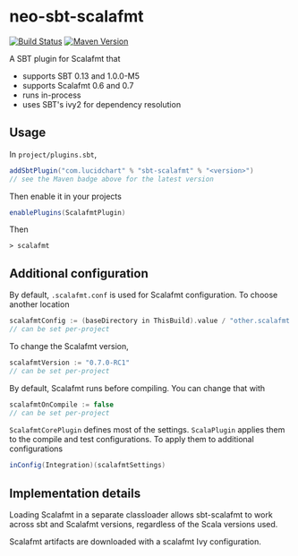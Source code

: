 # neo-sbt-scalafmt

[![Build Status](https://travis-ci.org/lucidsoftware/relate.svg)](https://travis-ci.org/lucidsoftware/relate)
[![Maven Version](https://img.shields.io/maven-central/v/com.lucidchart/scalafmt-api.svg)](https://search.maven.org/#search%7Cga%7C1%7Cg%3A%22com.lucidchart%22%20AND%20a%3A%22scalafmt-api%22)

A SBT plugin for Scalafmt that

* supports SBT 0.13 and 1.0.0-M5
* supports Scalafmt 0.6 and 0.7
* runs in-process
* uses SBT's ivy2 for dependency resolution

## Usage

In `project/plugins.sbt`,

```scala
addSbtPlugin("com.lucidchart" % "sbt-scalafmt" % "<version>")
// see the Maven badge above for the latest version
```

Then enable it in your projects

```scala
enablePlugins(ScalafmtPlugin)
```

Then

```
> scalafmt
```

## Additional configuration

By default, `.scalafmt.conf` is used for Scalafmt configuration. To choose another location

```scala
scalafmtConfig := (baseDirectory in ThisBuild).value / "other.scalafmt.conf"
// can be set per-project
```

To change the Scalafmt version,

```scala
scalafmtVersion := "0.7.0-RC1"
// can be set per-project
```

By default, Scalafmt runs before compiling. You can change that with

```scala
scalafmtOnCompile := false
// can be set per-project
```

`ScalafmtCorePlugin` defines most of the settings. `ScalaPlugin` applies them to the compile and test configurations.
To apply them to additional configurations

```scala
inConfig(Integration)(scalafmtSettings)
```

## Implementation details

Loading Scalafmt in a separate classloader allows sbt-scalafmt to work across sbt and Scalafmt versions, regardless of
the Scala versions used.

Scalafmt artifacts are downloaded with a scalafmt Ivy configuration.
